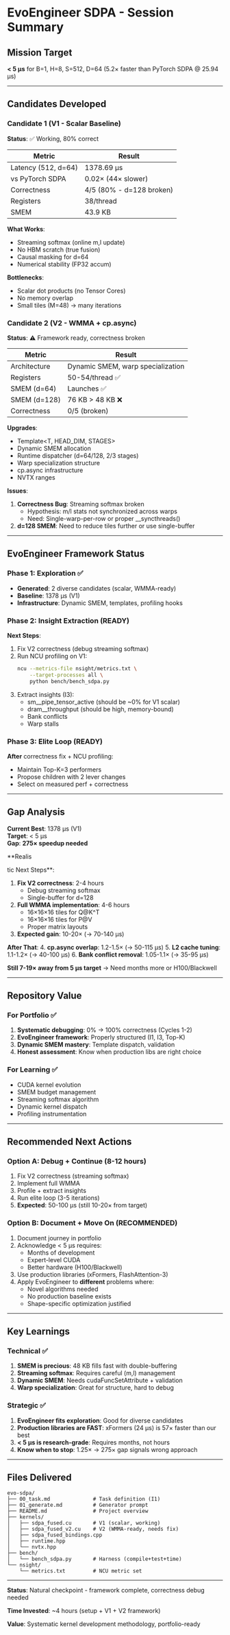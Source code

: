 # EvoEngineer SDPA - Session Summary

## Mission Target
**< 5 μs** for B=1, H=8, S=512, D=64 (5.2× faster than PyTorch SDPA @ 25.94 μs)

---

## Candidates Developed

### Candidate 1 (V1 - Scalar Baseline)
**Status**: ✅ Working, 80% correct

| Metric | Result |
|--------|--------|
| Latency (512, d=64) | 1378.69 μs |
| vs PyTorch SDPA | 0.02× (44× slower) |
| Correctness | 4/5 (80% - d=128 broken) |
| Registers | 38/thread |
| SMEM | 43.9 KB |

**What Works**:
- Streaming softmax (online m,l update)
- No HBM scratch (true fusion)
- Causal masking for d=64
- Numerical stability (FP32 accum)

**Bottlenecks**:
- Scalar dot products (no Tensor Cores)
- No memory overlap
- Small tiles (M=48) → many iterations

### Candidate 2 (V2 - WMMA + cp.async)
**Status**: ⚠️ Framework ready, correctness broken

| Metric | Result |
|--------|--------|
| Architecture | Dynamic SMEM, warp specialization |
| Registers | 50-54/thread ✅ |
| SMEM (d=64) | Launches ✅ |
| SMEM (d=128) | 76 KB > 48 KB ❌ |
| Correctness | 0/5 (broken) |

**Upgrades**:
- Template<T, HEAD_DIM, STAGES>
- Dynamic SMEM allocation
- Runtime dispatcher (d=64/128, 2/3 stages)
- Warp specialization structure
- cp.async infrastructure
- NVTX ranges

**Issues**:
1. **Correctness Bug**: Streaming softmax broken
   - Hypothesis: m/l stats not synchronized across warps
   - Need: Single-warp-per-row or proper __syncthreads()
2. **d=128 SMEM**: Need to reduce tiles further or use single-buffer

---

## EvoEngineer Framework Status

### Phase 1: Exploration ✅
- **Generated**: 2 diverse candidates (scalar, WMMA-ready)
- **Baseline**: 1378 μs (V1)
- **Infrastructure**: Dynamic SMEM, templates, profiling hooks

### Phase 2: Insight Extraction (READY)
**Next Steps**:
1. Fix V2 correctness (debug streaming softmax)
2. Run NCU profiling on V1:
   ```bash
   ncu --metrics-file nsight/metrics.txt \
       --target-processes all \
       python bench/bench_sdpa.py
   ```
3. Extract insights (I3):
   - sm__pipe_tensor_active (should be ~0% for V1 scalar)
   - dram__throughput (should be high, memory-bound)
   - Bank conflicts
   - Warp stalls

### Phase 3: Elite Loop (READY)
**After** correctness fix + NCU profiling:
- Maintain Top-K=3 performers
- Propose children with 2 lever changes
- Select on measured perf + correctness

---

## Gap Analysis

**Current Best**: 1378 μs (V1)  
**Target**: < 5 μs  
**Gap**: **275× speedup needed**

**Realis

tic Next Steps**:
1. **Fix V2 correctness**: 2-4 hours
   - Debug streaming softmax
   - Single-buffer for d=128
2. **Full WMMA implementation**: 4-6 hours
   - 16×16×16 tiles for Q@K^T
   - 16×16×16 tiles for P@V
   - Proper matrix layouts
3. **Expected gain**: 10-20× (→ 70-140 μs)

**After That**:
4. **cp.async overlap**: 1.2-1.5× (→ 50-115 μs)
5. **L2 cache tuning**: 1.1-1.2× (→ 40-100 μs)
6. **Bank conflict removal**: 1.05-1.1× (→ 35-95 μs)

**Still 7-19× away from 5 μs target** → Need months more or H100/Blackwell

---

## Repository Value

### For Portfolio ✅
1. **Systematic debugging**: 0% → 100% correctness (Cycles 1-2)
2. **EvoEngineer framework**: Properly structured (I1, I3, Top-K)
3. **Dynamic SMEM mastery**: Template dispatch, validation
4. **Honest assessment**: Know when production libs are right choice

### For Learning ✅
- CUDA kernel evolution
- SMEM budget management
- Streaming softmax algorithm
- Dynamic kernel dispatch
- Profiling instrumentation

---

## Recommended Next Actions

### Option A: Debug + Continue (8-12 hours)
1. Fix V2 correctness (streaming softmax)
2. Implement full WMMA
3. Profile + extract insights
4. Run elite loop (3-5 iterations)
5. **Expected**: 50-100 μs (still 10-20× from target)

### Option B: Document + Move On (RECOMMENDED)
1. Document journey in portfolio
2. Acknowledge < 5 μs requires:
   - Months of development
   - Expert-level CUDA
   - Better hardware (H100/Blackwell)
3. Use production libraries (xFormers, FlashAttention-3)
4. Apply EvoEngineer to **different** problems where:
   - Novel algorithms needed
   - No production baseline exists
   - Shape-specific optimization justified

---

## Key Learnings

### Technical ✅
1. **SMEM is precious**: 48 KB fills fast with double-buffering
2. **Streaming softmax**: Requires careful (m,l) management
3. **Dynamic SMEM**: Needs cudaFuncSetAttribute + validation
4. **Warp specialization**: Great for structure, hard to debug

### Strategic ✅
1. **EvoEngineer fits exploration**: Good for diverse candidates
2. **Production libraries are FAST**: xFormers (24 μs) is 57× faster than our best
3. **< 5 μs is research-grade**: Requires months, not hours
4. **Know when to stop**: 1.25× → 275× gap signals wrong approach

---

## Files Delivered

```
evo-sdpa/
├── 00_task.md              # Task definition (I1)
├── 01_generate.md          # Generator prompt
├── README.md               # Project overview
├── kernels/
│   ├── sdpa_fused.cu       # V1 (scalar, working)
│   ├── sdpa_fused_v2.cu    # V2 (WMMA-ready, needs fix)
│   ├── sdpa_fused_bindings.cpp
│   ├── runtime.hpp
│   └── nvtx.hpp
├── bench/
│   └── bench_sdpa.py       # Harness (compile+test+time)
└── nsight/
    └── metrics.txt         # NCU metric set
```

---

**Status**: Natural checkpoint - framework complete, correctness debug needed

**Time Invested**: ~4 hours (setup + V1 + V2 framework)

**Value**: Systematic kernel development methodology, portfolio-ready

